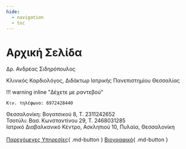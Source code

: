 ```yaml
---
hide:
  - navigation
  - toc
---
```


# Αρχική Σελίδα

<!-- Google tag (gtag.js) -->
<script async src="https://www.googletagmanager.com/gtag/js?id=G-EHJMRXEH1X"></script>
<script>
  window.dataLayer = window.dataLayer || [];
  function gtag(){dataLayer.push(arguments);}
  gtag('js', new Date());

  gtag('config', 'G-EHJMRXEH1X');
</script>

<p class="title">Δρ. Ανδρέας Σιδηρόπουλος</p>
<p class="subtitle">Κλινικός Καρδιολόγος, Διδάκτωρ Ιατρικής Πανεπιστημίου Θεσσαλίας</p>

!!! warning inline "Δέχετε με ραντεβού"

    Κιν. τηλέφωνο: 6972428440

Θεσσαλονίκη: Βογατσικού 8, Τ. 2311242652<br>
Τσοτύλι: Βασ. Κωνσταντίνου 29, Τ. 2468031285<br>
Ιατρικό Διαβαλκανικό Κέντρο, Ασκληπιού 10, Πυλαία, Θεσσαλονίκη<br>
<br>
[Παρεχόμενες Υπηρεσίες](2){ .md-button }
[Βιογραφικό](3){ .md-button }